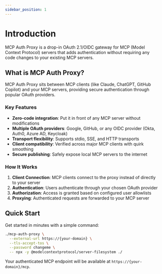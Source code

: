 ```yaml
---
sidebar_position: 1
---
```


# Introduction

MCP Auth Proxy is a drop-in OAuth 2.1/OIDC gateway for MCP (Model Context Protocol) servers that adds authentication without requiring any code changes to your existing MCP servers.

## What is MCP Auth Proxy?

MCP Auth Proxy sits between MCP clients (like Claude, ChatGPT, GitHub Copilot) and your MCP servers, providing secure authentication through popular OAuth providers.

### Key Features

- **Zero-code integration**: Put it in front of any MCP server without modifications
- **Multiple OAuth providers**: Google, GitHub, or any OIDC provider (Okta, Auth0, Azure AD, Keycloak)
- **Transport flexibility**: Supports stdio, SSE, and HTTP transports
- **Client compatibility**: Verified across major MCP clients with quirk smoothing
- **Secure publishing**: Safely expose local MCP servers to the internet

### How It Works

1. **Client Connection**: MCP clients connect to the proxy instead of directly to your server
2. **Authentication**: Users authenticate through your chosen OAuth provider
3. **Authorization**: Access is granted based on configured user allowlists
4. **Proxying**: Authenticated requests are forwarded to your MCP server

## Quick Start

Get started in minutes with a simple command:

```bash
./mcp-auth-proxy \
  --external-url https://{your-domain} \
  --tls-accept-tos \
  --password changeme \
  -- npx -y @modelcontextprotocol/server-filesystem ./
```

Your authenticated MCP endpoint will be available at `https://{your-domain}/mcp`.
